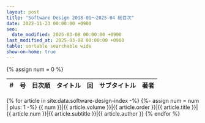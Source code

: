 ```yaml
---
layout: post
title: "Software Design 2018-01～2025-04 総目次"
date: 2022-11-23 00:00:00 +0900
seo:
  date_modified: 2025-03-08 00:00:00 +0900
last_modified_at: 2025-03-08 00:00:00 +0900
table: sortable searchable wide
show-on-home: true
---
```


{% assign num = 0 %}

\#|号|目次順|タイトル|回|サブタイトル|著者
-:|-|-:|-|-|-|-
{% for article in site.data.software-design-index -%}
{%- assign num = num | plus: 1 -%}
{{ num }}|<span>{{ article.volume }}</span>|{{ article.order }}|{{ article.title }}|{{ article.num }}|{{ article.subtitle }}|{{ article.author }}
{% endfor %}
